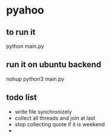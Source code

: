 # pyahoo

## to run it 
python main.py

## run it on ubuntu backend
nohup python3 main.py

## todo list 
- write file synchronizely
- collect all threads and join at last
- stop collecting quote if it is weekend
- 